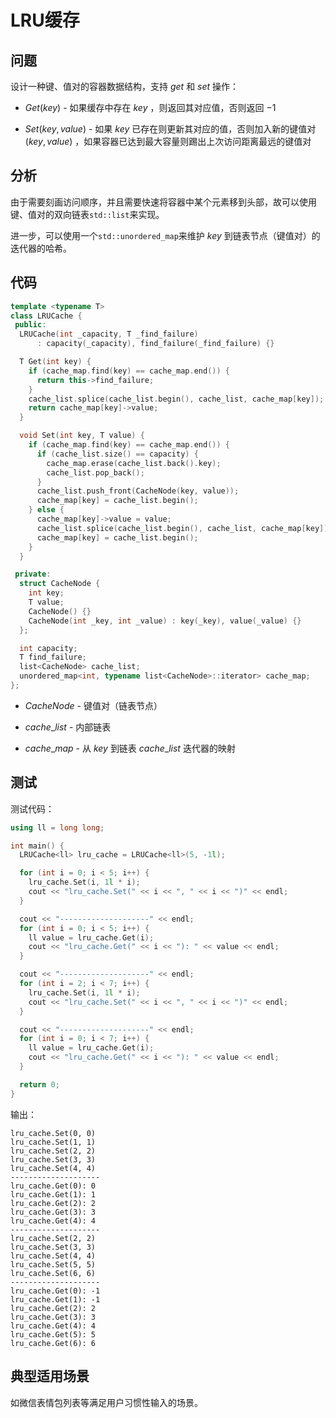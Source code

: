 # LRU缓存

## 问题
设计一种键、值对的容器数据结构，支持 $get$ 和 $set$ 操作：

* $Get(key)$ - 如果缓存中存在 $key$ ，则返回其对应值，否则返回 $-1$

* $Set(key, value)$ - 如果 $key$ 已存在则更新其对应的值，否则加入新的键值对 $(key, value)$ ，如果容器已达到最大容量则踢出上次访问距离最远的键值对


## 分析
由于需要刻画访问顺序，并且需要快速将容器中某个元素移到头部，故可以使用键、值对的双向链表`std::list`来实现。

进一步，可以使用一个`std::unordered_map`来维护 $key$ 到链表节点（键值对）的迭代器的哈希。


## 代码
```cpp
template <typename T>
class LRUCache {
 public:
  LRUCache(int _capacity, T _find_failure)
      : capacity(_capacity), find_failure(_find_failure) {}

  T Get(int key) {
    if (cache_map.find(key) == cache_map.end()) {
      return this->find_failure;
    }
    cache_list.splice(cache_list.begin(), cache_list, cache_map[key]);
    return cache_map[key]->value;
  }

  void Set(int key, T value) {
    if (cache_map.find(key) == cache_map.end()) {
      if (cache_list.size() == capacity) {
        cache_map.erase(cache_list.back().key);
        cache_list.pop_back();
      }
      cache_list.push_front(CacheNode(key, value));
      cache_map[key] = cache_list.begin();
    } else {
      cache_map[key]->value = value;
      cache_list.splice(cache_list.begin(), cache_list, cache_map[key]);
      cache_map[key] = cache_list.begin();
    }
  }

 private:
  struct CacheNode {
    int key;
    T value;
    CacheNode() {}
    CacheNode(int _key, int _value) : key(_key), value(_value) {}
  };

  int capacity;
  T find_failure;
  list<CacheNode> cache_list;
  unordered_map<int, typename list<CacheNode>::iterator> cache_map;
};
```

* $CacheNode$ - 键值对（链表节点）

* $cache\_list$ - 内部链表

* $cache\_map$ - 从 $key$ 到链表 $cache\_list$ 迭代器的映射

## 测试

测试代码：
```cpp
using ll = long long;

int main() {
  LRUCache<ll> lru_cache = LRUCache<ll>(5, -1l);

  for (int i = 0; i < 5; i++) {
    lru_cache.Set(i, 1l * i);
    cout << "lru_cache.Set(" << i << ", " << i << ")" << endl;
  }

  cout << "--------------------" << endl;
  for (int i = 0; i < 5; i++) {
    ll value = lru_cache.Get(i);
    cout << "lru_cache.Get(" << i << "): " << value << endl;
  }

  cout << "--------------------" << endl;
  for (int i = 2; i < 7; i++) {
    lru_cache.Set(i, 1l * i);
    cout << "lru_cache.Set(" << i << ", " << i << ")" << endl;
  }

  cout << "--------------------" << endl;
  for (int i = 0; i < 7; i++) {
    ll value = lru_cache.Get(i);
    cout << "lru_cache.Get(" << i << "): " << value << endl;
  }

  return 0;
}
```

输出：
```
lru_cache.Set(0, 0)
lru_cache.Set(1, 1)
lru_cache.Set(2, 2)
lru_cache.Set(3, 3)
lru_cache.Set(4, 4)
--------------------
lru_cache.Get(0): 0
lru_cache.Get(1): 1
lru_cache.Get(2): 2
lru_cache.Get(3): 3
lru_cache.Get(4): 4
--------------------
lru_cache.Set(2, 2)
lru_cache.Set(3, 3)
lru_cache.Set(4, 4)
lru_cache.Set(5, 5)
lru_cache.Set(6, 6)
--------------------
lru_cache.Get(0): -1
lru_cache.Get(1): -1
lru_cache.Get(2): 2
lru_cache.Get(3): 3
lru_cache.Get(4): 4
lru_cache.Get(5): 5
lru_cache.Get(6): 6
```
## 典型适用场景

如微信表情包列表等满足用户习惯性输入的场景。
